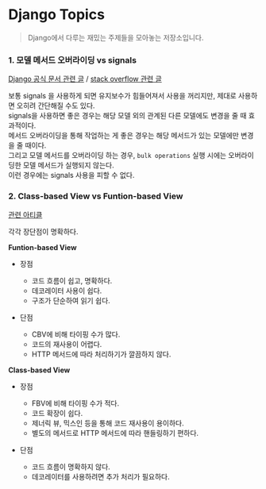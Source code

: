 # Django Topics

> Django에서 다루는 재밌는 주제들을 모아놓는 저장소입니다.


### 1. 모델 메서드 오버라이딩 vs signals

[Django 공식 문서 관련 글](https://docs.djangoproject.com/en/dev/topics/db/models/#overriding-predefined-model-methods) / [stack overflow 관련 글](https://stackoverflow.com/questions/170337/django-signals-vs-overriding-save-method)

보통 signals 을 사용하게 되면 유지보수가 힘들어져서 사용을 꺼리지만, 제대로 사용하면 오히려 간단해질 수도 있다.<br/>
signals을 사용하면 좋은 경우는 해당 모델 외의 관계된 다른 모델에도 변경을 줄 때 효과적이다.<br/>
메서드 오버라이딩을 통해 작업하는 게 좋은 경우는 해당 메서드가 있는 모델에만 변경을 줄 때이다.<br/>
그리고 모델 메서드를 오버라이딩 하는 경우, `bulk operations` 실행 시에는 오버라이딩한 모델 메서드가 실행되지 않는다.<br/>
이런 경우에는 signals 사용을 피할 수 없다.


### 2. Class-based View vs Funtion-based View

[관련 아티클](https://simpleisbetterthancomplex.com/article/2017/03/21/class-based-views-vs-function-based-views.html)

각각 장단점이 명확하다.

**Funtion-based View**

- 장점
    - 코드 흐름이 쉽고, 명확하다.
    - 데코레이터 사용이 쉽다.
    - 구조가 단순하여 읽기 쉽다.

- 단점
    - CBV에 비해 타이핑 수가 많다.
    - 코드의 재사용이 어렵다.
    - HTTP 메서드에 따라 처리하기가 깔끔하지 않다.


**Class-based View**

- 장점
    - FBV에 비해 타이핑 수가 적다.
    - 코드 확장이 쉽다.
    - 제너릭 뷰, 믹스인 등을 통해 코드 재사용이 용이하다.
    - 별도의 메서드로 HTTP 메서드에 따라 핸들링하기 편하다.

- 단점
    - 코드 흐름이 명확하지 않다.
    - 데코레이터를 사용하려면 추가 처리가 필요하다.
